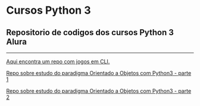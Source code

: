 # Cursos Python 3

## Repositorio de codigos dos cursos Python 3 Alura

---
[Aqui encontra um repo com jogos em CLI.](/jogos/README.md)

[Repo sobre estudo do paradigma Orientado a Objetos com Python3 - parte 1](/oo/README.md)

[Repo sobre estudo do paradigma Orientado a Objetos com Python3 - parte 2](/oo_2/)
